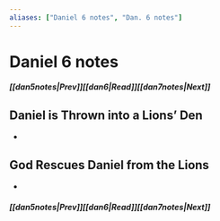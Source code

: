 ```yaml
---
aliases: ["Daniel 6 notes", "Dan. 6 notes"]
---
```

# Daniel 6 notes
##### <span class=arrow-left></span>[[dan5notes|Prev]]<span class=navigation-separator></span>[[dan6|Read]]<span class=navigation-separator></span>[[dan7notes|Next]]<span class=arrow-right></span>
## Daniel is Thrown into a Lions’ Den
- 
## God Rescues Daniel from the Lions
- 
##### <span class=arrow-left></span>[[dan5notes|Prev]]<span class=navigation-separator></span>[[dan6|Read]]<span class=navigation-separator></span>[[dan7notes|Next]]<span class=arrow-right></span>
